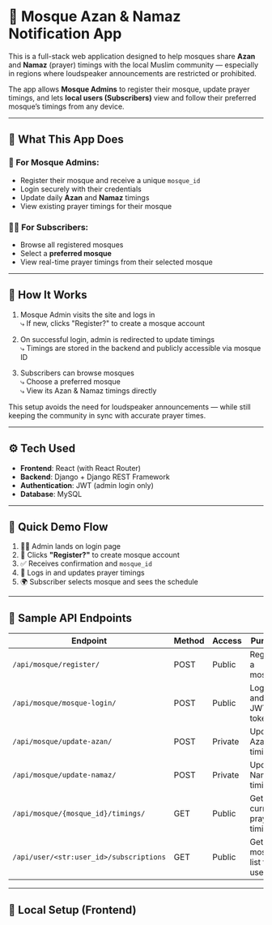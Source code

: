# 🕌 Mosque Azan & Namaz Notification App

This is a full-stack web application designed to help mosques share **Azan** and **Namaz** (prayer) timings with the local Muslim community — especially in regions where loudspeaker announcements are restricted or prohibited.

The app allows **Mosque Admins** to register their mosque, update prayer timings, and lets **local users (Subscribers)** view and follow their preferred mosque’s timings from any device.

---

## 🌟 What This App Does

### 👤 For Mosque Admins:
- Register their mosque and receive a unique `mosque_id`
- Login securely with their credentials
- Update daily **Azan** and **Namaz** timings
- View existing prayer timings for their mosque

### 🙋‍♂️ For Subscribers:
- Browse all registered mosques
- Select a **preferred mosque**
- View real-time prayer timings from their selected mosque

---

## 🧩 How It Works

1. Mosque Admin visits the site and logs in  
   ⤷ If new, clicks "Register?" to create a mosque account

2. On successful login, admin is redirected to update timings  
   ⤷ Timings are stored in the backend and publicly accessible via mosque ID

3. Subscribers can browse mosques  
   ⤷ Choose a preferred mosque  
   ⤷ View its Azan & Namaz timings directly

This setup avoids the need for loudspeaker announcements — while still keeping the community in sync with accurate prayer times.

---

## ⚙️ Tech Used

- **Frontend**: React (with React Router)
- **Backend**: Django + Django REST Framework
- **Authentication**: JWT (admin login only)
- **Database**: MySQL

---

## 🚀 Quick Demo Flow

1. 🧑‍💼 Admin lands on login page  
2. 📝 Clicks **"Register?"** to create mosque account  
3. ✅ Receives confirmation and `mosque_id`  
4. 🔐 Logs in and updates prayer timings  
5. 🌍 Subscriber selects mosque and sees the schedule

---

## 🔗 Sample API Endpoints

| Endpoint                                 | Method | Access   | Purpose                      |
|------------------------------------------|--------|----------|------------------------------|
| `/api/mosque/register/`                  | POST   | Public   | Register a mosque            |
| `/api/mosque/mosque-login/`              | POST   | Public   | Login and get JWT token      |
| `/api/mosque/update-azan/`               | POST   | Private  | Update Azan timings          |
| `/api/mosque/update-namaz/`              | POST   | Private  | Update Namaz timings         |
| `/api/mosque/{mosque_id}/timings/`       | GET    | Public   | Get current prayer timings   |
| `/api/user/<str:user_id>/subscriptions`  | GET    | Public   | Get all mosques list for user|

---

## 📂 Local Setup (Frontend)
